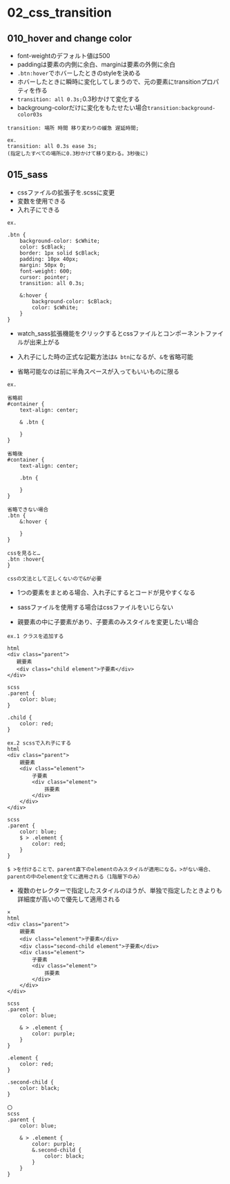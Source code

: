 # 02_css_transition

## 010_hover and change color

- font-weightのデフォルト値は500
- paddingは要素の内側に余白、marginは要素の外側に余白
- `.btn:hover`でホバーしたときのstyleを決める
- ホバーしたときに瞬時に変化してしまうので、元の要素にtransitionプロパティを作る
- `transition: all 0.3s;`0.3秒かけて変化する
- backgroung-colorだけに変化をもたせたい場合`transition:background-color03s`

```
transition: 場所 時間 移り変わりの緩急 遅延時間;

ex.
transition: all 0.3s ease 3s;
(指定したすべての場所に0.3秒かけて移り変わる。3秒後に)
```

## 015_sass

- cssファイルの拡張子を.scssに変更
- 変数を使用できる
- 入れ子にできる

```
ex.

.btn {
    background-color: $cWhite;
    color: $cBlack;
    border: 1px solid $cBlack;
    padding: 10px 40px;
    margin: 50px 0;
    font-weight: 600;
    cursor: pointer;
    transition: all 0.3s;

    &:hover {
        background-color: $cBlack;
        color: $cWhite;
    }
}
```

- watch_sass拡張機能をクリックするとcssファイルとコンポーネントファイルが出来上がる

- 入れ子にした時の正式な記載方法は`& btn`になるが、`&`を省略可能
- 省略可能なのは前に半角スペースが入ってもいいものに限る

```
ex.

省略前
#container {
    text-align: center;

    & .btn {

    }
}

省略後
#container {
    text-align: center;

    .btn {

    }
}

省略できない場合
.btn {
    &:hover {

    }
}

cssを見ると…
.btn :hover{
}

cssの文法として正しくないので&が必要
```

- 1つの要素をまとめる場合、入れ子にするとコードが見やすくなる
- sassファイルを使用する場合はcssファイルをいじらない

- 親要素の中に子要素があり、子要素のみスタイルを変更したい場合

```
ex.1 クラスを追加する

html
<div class="parent">
   親要素
   <div class="child element">子要素</div>
</div>

scss
.parent {
    color: blue;
}

.child {
    color: red;
}

ex.2 scssで入れ子にする
html
<div class="parent">
    親要素
    <div class="element">
        子要素
        <div class="element">
            孫要素
        </div>
    </div>
</div>

scss
.parent {
    color: blue;
    $ > .element {
        color: red;
    }
}

$ >を付けることで、parent直下のelementのみスタイルが適用になる。>がない場合、parentの中のelement全てに適用される（1階層下のみ）
```

- 複数のセレクターで指定したスタイルのほうが、単独で指定したときよりも詳細度が高いので優先して適用される

```
×
html
<div class="parent">
    親要素
    <div class="element">子要素</div>
    <div class="second-child element">子要素</div>
    <div class="element">
        子要素
        <div class="element">
            孫要素
        </div>
    </div>
</div>

scss
.parent {
    color: blue;

    & > .element {
        color: purple;
    }
}

.element {
    color: red;
}

.second-child {
    color: black;
}

〇
scss
.parent {
    color: blue;

    & > .element {
        color: purple;
        &.second-child {
            color: black;
        }
    }
}
```


